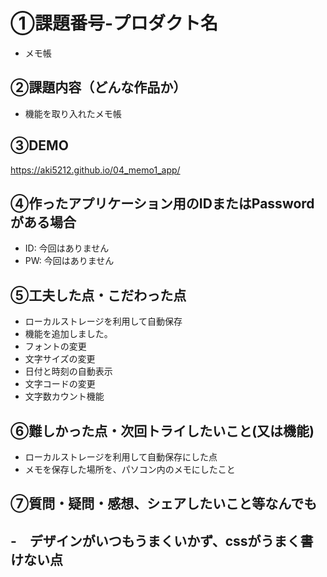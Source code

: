 # ①課題番号-プロダクト名

- メモ帳

## ②課題内容（どんな作品か）

- 機能を取り入れたメモ帳

## ③DEMO

https://aki5212.github.io/04_memo1_app/

## ④作ったアプリケーション用のIDまたはPasswordがある場合

- ID: 今回はありません
- PW: 今回はありません

## ⑤工夫した点・こだわった点

- ローカルストレージを利用して自動保存
- 機能を追加しました。
- フォントの変更
- 文字サイズの変更
- 日付と時刻の自動表示
- 文字コードの変更
- 文字数カウント機能

## ⑥難しかった点・次回トライしたいこと(又は機能)

- ローカルストレージを利用して自動保存にした点
- メモを保存した場所を、パソコン内のメモにしたこと

## ⑦質問・疑問・感想、シェアしたいこと等なんでも
-　デザインがいつもうまくいかず、cssがうまく書けない点
- 
